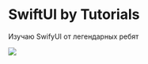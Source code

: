 # SwiftUI by Tutorials
Изучаю SwifyUI от легендарных ребят

<img src="https://github.com/ihValery/SwiftUI-by-Tutorials/blob/main/GuessColor.png?raw=true"></a>
